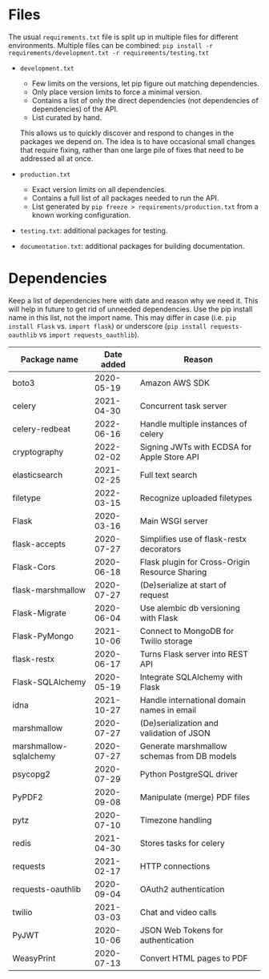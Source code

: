 # Files

The usual `requirements.txt` file is split up in multiple files for different environments. Multiple files can be combined: `pip install -r requirements/development.txt -r requirements/testing.txt`

- `development.txt`
    - Few limits on the versions, let pip figure out matching dependencies.
    - Only place version limits to force a minimal version.
    - Contains a list of only the direct dependencies (not dependencies of dependencies) of the API.
    - List curated by hand.

    This allows us to quickly discover and respond to changes in the packages we depend on. The idea is to have occasional small changes that require fixing, rather than one large pile of fixes that need to be addressed all at once.

- `production.txt`
    - Exact version limits on all dependencies.
    - Contains a full list of all packages needed to run the API.
    - List generated by `pip freeze > requirements/production.txt` from a known working configuration.

- `testing.txt`: additional packages for testing.
- `documentation.txt`: additional packages for building documentation.

# Dependencies

Keep a list of dependencies here with date and reason why we need it. This will help in future to get rid of unneeded dependencies. Use the pip install name in this list, not the import name. This may differ in case (i.e. `pip install Flask` vs. `import flask`) or underscore (`pip install requests-oauthlib` vs `import requests_oauthlib`).

| Package name                  | Date added | Reason                                         |
 -------------------------------|------------|------------------------------------------------
| boto3                         | 2020-05-19 | Amazon AWS SDK                                 |
| celery                        | 2021-04-30 | Concurrent task server                         |
| celery-redbeat                | 2022-06-16 | Handle multiple instances of celery            |
| cryptography                  | 2022-02-02 | Signing JWTs with ECDSA for Apple Store API    |
| elasticsearch                 | 2021-02-25 | Full text search                               |
| filetype                      | 2022-03-15 | Recognize uploaded filetypes                   |
| Flask                         | 2020-03-16 | Main WSGI server                               |
| flask-accepts                 | 2020-07-27 | Simplifies use of flask-restx decorators       |
| Flask-Cors                    | 2020-06-18 | Flask plugin for Cross-Origin Resource Sharing |
| flask-marshmallow             | 2020-07-27 | (De)serialize at start of request              |
| Flask-Migrate                 | 2020-06-04 | Use alembic db versioning with Flask           |
| Flask-PyMongo                 | 2021-10-06 | Connect to MongoDB for Twilio storage          |
| flask-restx                   | 2020-06-17 | Turns Flask server into REST API               |
| Flask-SQLAlchemy              | 2020-05-19 | Integrate SQLAlchemy with Flask                |
| idna                          | 2021-10-27 | Handle international domain names in email     |
| marshmallow                   | 2020-07-27 | (De)serialization and validation of JSON       |
| marshmallow-sqlalchemy        | 2020-07-27 | Generate marshmallow schemas from DB models    |
| psycopg2                      | 2020-07-29 | Python PostgreSQL driver                       |
| PyPDF2                        | 2020-09-08 | Manipulate (merge) PDF files                   |
| pytz                          | 2020-07-10 | Timezone handling                              |
| redis                         | 2021-04-30 | Stores tasks for celery                        |
| requests                      | 2021-02-17 | HTTP connections                               |
| requests-oauthlib             | 2020-09-04 | OAuth2 authentication                          |
| twilio                        | 2021-03-03 | Chat and video calls                           |
| PyJWT                         | 2020-10-06 | JSON Web Tokens for authentication             |
| WeasyPrint                    | 2020-07-13 | Convert HTML pages to PDF                      |

